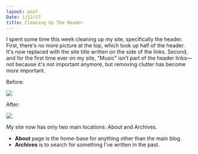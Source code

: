 ```yaml
---
layout: post
Date: 1/12/17
title: Cleaning Up The Header
---
```


I spent some time this week cleaning up my site, specifically the header. First, there's no more picture at the top, which took up half of the header. It's now replaced with the site title written on the side of the links. Second, and for the first time ever on my site, "Music" isn't part of the header links—not because it's not important anymore, but removing clutter has become *more* important.

Before:

![][image-1]

After:

![][image-2]

My site now has only two main locations: About and Archives.

- **About** page is the home-base for anything other than the main blog.
- **Archives** is to search for something I've written in the past.

[image-1]:	https://dl.dropboxusercontent.com/s/qwu4a4tuoseuskt/8B99D737-A82F-407E-A84C-07F0510FBBD2.jpg
[image-2]:	https://dl.dropboxusercontent.com/s/613v9bimyowgtsr/D201C29F-7227-407A-A594-3792A62FB370.jpg